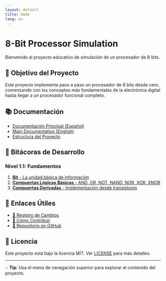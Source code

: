 ```yaml
---
layout: default
title: Home
lang: es
---
```


# 8-Bit Processor Simulation

Bienvenido al proyecto educativo de simulación de un procesador de 8 bits.

## 🎯 Objetivo del Proyecto

Este proyecto implementa paso a paso un procesador de 8 bits desde cero, comenzando con los conceptos más fundamentales de la electrónica digital hasta llegar a un procesador funcional completo.

## 📚 Documentación

- [Documentación Principal (Español)](LEEME.html)
- [Main Documentation (English)](README-EN.html)
- [Estructura del Proyecto](Estructura.html)

## 📖 Bitácoras de Desarrollo

### Nivel 1.1: Fundamentos

1. [**Bit** - La unidad básica de información](src/core/bit/bitacora1.1.1-es.html)
2. [**Compuertas Lógicas Básicas** - AND, OR, NOT, NAND, NOR, XOR, XNOR](src/core/logicGates/bitacora1.1.2-es.html)
3. [**Compuertas Derivadas** - Implementación desde transistores](src/core/derivedGates/bitacora1.1.3-es.html)

## 🔗 Enlaces Útiles

- [📘 Registro de Cambios](CHANGELOG-ES.html)
- [🙋 Cómo Contribuir](CONTRIBUTING.html)
- [📁 Repositorio en GitHub](https://github.com/Caertos/8-BitsProcessor)

## 📝 Licencia

Este proyecto está bajo la licencia MIT. Ver [LICENSE](LICENSE) para más detalles.

---

💡 **Tip**: Usa el menú de navegación superior para explorar el contenido del proyecto.
